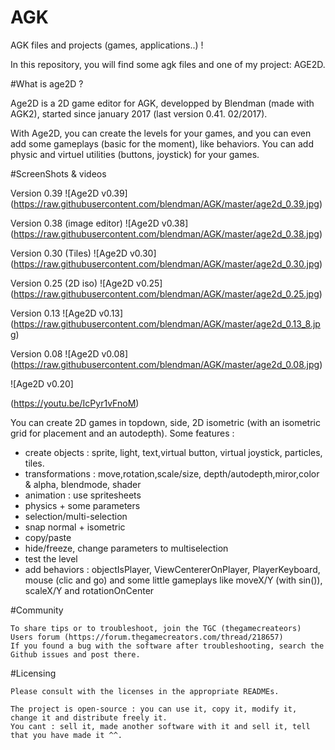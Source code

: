 # AGK

AGK files and projects (games, applications..) !

In this repository, you will find some agk files and one of my project: AGE2D.

#What is age2D ?

Age2D is a 2D game editor for AGK, developped by Blendman (made with AGK2), started since january 2017 (last version 0.41. 02/2017). 


With Age2D, you can create the levels for your games, and you can even add some gameplays (basic for the moment), like behaviors. You can add physic and virtuel utilities (buttons, joystick) for your games.

#ScreenShots & videos

Version 0.39 
![Age2D v0.39]
(https://raw.githubusercontent.com/blendman/AGK/master/age2d_0.39.jpg)

Version 0.38 (image editor)
![Age2D v0.38]
(https://raw.githubusercontent.com/blendman/AGK/master/age2d_0.38.jpg)

Version 0.30 (Tiles)
![Age2D v0.30]
(https://raw.githubusercontent.com/blendman/AGK/master/age2d_0.30.jpg)

Version 0.25 (2D iso)
![Age2D v0.25]
(https://raw.githubusercontent.com/blendman/AGK/master/age2d_0.25.jpg)

Version 0.13
![Age2D v0.13]
(https://raw.githubusercontent.com/blendman/AGK/master/age2d_0.13_8.jpg)

Version 0.08
![Age2D v0.08]
(https://raw.githubusercontent.com/blendman/AGK/master/age2d_0.08.jpg)


![Age2D v0.20]

(https://youtu.be/IcPyr1vFnoM)


You can create 2D games in topdown, side, 2D isometric (with an isometric grid for placement and an autodepth).
Some features :
- create objects : sprite, light, text,virtual button, virtual joystick, particles, tiles.
- transformations : move,rotation,scale/size, depth/autodepth,miror,color & alpha, blendmode, shader
- animation : use spritesheets
- physics + some parameters
- selection/multi-selection
- snap normal + isometric
- copy/paste
- hide/freeze, change parameters to multiselection
- test the level
- add behaviors : objectIsPlayer, ViewCentererOnPlayer, PlayerKeyboard, mouse (clic and go) and some little gameplays like moveX/Y (with sin()), scaleX/Y and rotationOnCenter


#Community

    To share tips or to troubleshoot, join the TGC (thegamecreateors) Users forum (https://forum.thegamecreators.com/thread/218657)
    If you found a bug with the software after troubleshooting, search the Github issues and post there.

#Licensing

    Please consult with the licenses in the appropriate READMEs.
    
    The project is open-source : you can use it, copy it, modify it, change it and distribute freely it.
    You cant : sell it, made another software with it and sell it, tell that you have made it ^^.








